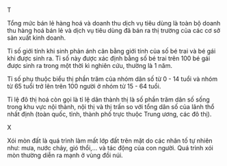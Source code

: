 T

Tổng mức bán lẻ hàng hoá và doanh thu dịch vụ tiêu dùng là toàn bộ doanh thu hàng hoá bán lẻ và dịch vụ tiêu dùng đã bán ra thị trường của các cơ sở sản xuất kinh doanh.

Tỉ số giới tính khi sinh phản ánh cân bằng giới tính của số bé trai và bé gái khi được sinh ra. Tỉ số này được xác định bằng số bé trai trên 100 bé gái được sinh ra trong một thời kì nghiên cứu, thường là 1 năm.

Tỉ số phụ thuộc biểu thị phần trăm của nhóm dân số từ 0 - 14 tuổi và nhóm từ 65 tuổi trở lên trên 100 người ở nhóm từ 15 - 64 tuổi.

Tỉ lệ đô thị hoá còn gọi là tỉ lệ dân thành thị là số phần trăm dân số sống trong khu vực nội thành, nội thị và thị trấn so với tổng dân số của lãnh thổ nhất định (toàn quốc, tỉnh, thành phố trực thuộc Trung ương, các đô thị).

X

Xói mòn đất là quá trình làm mất lớp đất trên mặt do các nhân tố tự nhiên như: mưa, nước chảy, gió thổi,... và tác động của con người. Quá trình xói mòn thường diễn ra mạnh ở vùng đồi núi.